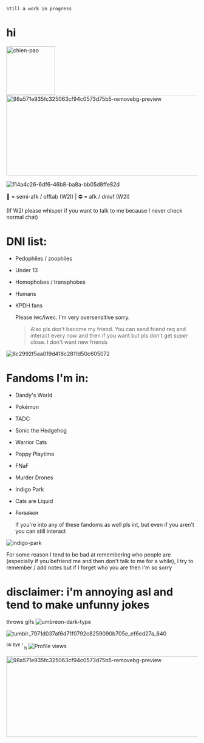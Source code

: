 `Still a work in progress`

# hi
<img width="128" height="128" alt="chien-pao" src="https://github.com/user-attachments/assets/81663f56-b80f-4168-82cd-beb401580c4b" />
<img width="1168" height="213" alt="98a571e935fc325063cf94c0573d75b5-removebg-preview" src="https://github.com/user-attachments/assets/e32c0ce9-1e3d-4afc-8ea3-ebc7dec5b6b3" />


![114a4c26-6df6-46b8-ba8a-bb05d8ffe82d](https://github.com/user-attachments/assets/66867eda-fc8f-4674-b995-f897a2430922)

🌙 = semi-afk / offtab (W2I)
| ⛔ = afk / dniuf (W2I)

(If W2I please whisper if you want to talk to me because I never check normal chat) 

# DNI list:
- Pedophiles / zoophiles
- Under 13
- Homophobes / transphobes
- Humans
- KPDH fans

  Please iwc/iwec. I'm very oversensitive sorry.

  > Also pls don't become my friend. You can send friend req and interact every now and then if you want but pls don't get _super_ close. I don't want new friends

  
![8c2992f5aa019d418c2811d50c605072](https://github.com/user-attachments/assets/bb73fc00-f99e-4b5c-8a4a-7eb96c9e4f60)

# Fandoms I'm in:
- Dandy's World
- Pokémon
- TADC
- Sonic the Hedgehog
- Warrior Cats
- Poppy Playtime
- FNaF
- Murder Drones
- Indigo Park
- Cats are Liquid
- ~~Forsaken~~
  
  If you're into any of these fandoms as well pls int, but even if you aren't you can still interact

  
![indigo-park](https://github.com/user-attachments/assets/86a6245f-2cde-4d75-931b-52dd7d031466)


For some reason I tend to be bad at remembering who people are (especially if you befriend me and then don't talk to me for a while), I try to remember / add notes but if I forget who you are then I'm so sorry


# disclaimer: i'm annoying asl and tend to make unfunny jokes

throws gifs
![umbreon-dark-type](https://github.com/user-attachments/assets/10725cde-e3be-4fd4-9076-26e52bffdbaa)

![tumblr_7971d037af6d71f0792c8259090b705e_ef6ed27a_640](https://github.com/user-attachments/assets/efdec95c-155d-4a34-8c9b-0fbd30d9c9a5)


<sup>ok bye !</sup>
<sub>h</sub>
![Profile views](https://komarev.com/ghpvc/?username=CynDotEXE)

<img width="1168" height="213" alt="98a571e935fc325063cf94c0573d75b5-removebg-preview" src="https://github.com/user-attachments/assets/e32c0ce9-1e3d-4afc-8ea3-ebc7dec5b6b3" />

